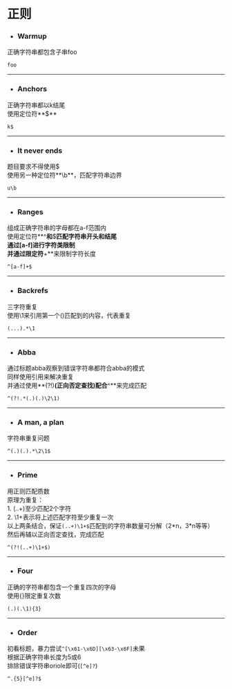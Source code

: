 # 正则
- ### Warmup
正确字符串都包含子串foo
```
foo
```

---
- ### Anchors
正确字符串都以k结尾  
使用定位符**$**
```
k$
```

---
- ### It never ends
题目要求不得使用$   
使用另一种定位符**\b**，匹配字符串边界
```
u\b
```

---
- ### Ranges
组成正确字符串的字母都在a-f范围内  
使用定位符**^**和**$**匹配字符串开头和结尾  
通过[a-f]进行字符类限制  
并通过限定符**+**来限制字符长度
```
^[a-f]+$
```

---
- ### Backrefs
三字符重复   
使用\1来引用第一个()匹配到的内容，代表重复
```
(...).*\1
```

---
- ### Abba
通过标题abba观察到错误字符串都符合abba的模式  
同样使用引用来解决重复  
并通过使用**(?!)**(正向否定查找)配合**^**来完成匹配
```
^(?!.*(.)(.)\2\1)
```

---
- ### A man, a plan
字符串重复问题
```
^(.)(.).*\2\1$
```

---
- ### Prime
用正则匹配质数  
原理为重复：  
    1. (..+)至少匹配2个字符  
    2. \1+表示将上述匹配字符至少重复一次  
以上两条结合，保证``(..+)\1+$``匹配到的字符串数量可分解（2\*n，3\*n等等）  
然后再辅以正向否定查找，完成匹配
```
^(?!(..+)\1+$)
```

---
- ### Four
正确的字符串都包含一个重复四次的字母  
使用{}限定重复次数
```
(.)(.\1){3}
```

---
- ### Order
初看标题，暴力尝试``^[\x61-\x6D][\x63-\x6F]``未果  
根据正确字符串长度为5或6  
排除错误字符串oriole即可(``[^e]?``)
```
^.{5}[^e]?$
```